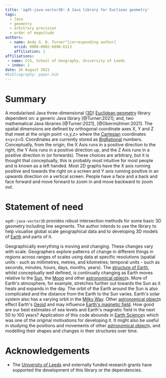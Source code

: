 ```yaml
---
title: 'agdt-java-vector3D: A Java library for Eucliean geometry'
tags:
  - Java
  - geometry
  - arbitrary precision
  - order of magnitude
authors:
  - name: Andy G. D. Turner^[corresponding author]
    orcid: 0000-0002-6098-6313
    affiliation: 1
affiliations:
 - name: CCG, School of Geography, University of Leeds
 - index: 1
date: 26 August 2021
#bibliography: paper.bib
---
```


# Summary

A modularised Java three-dimensional ([3D](https://en.wikipedia.org/wiki/Euclidean_space)) [Euclidean geometry](https://en.wikipedia.org/wiki/Euclidean_geometry) library dependent on: a generic Java library [@Turner:2021]; and, two mathematical Java libraries [@Turner:2021], [@Obermühlner:2021]. The spatial dimensions are defined by orthogonal coordinate axes X, Y and Z that meet at the origin point <x,y,z> where the [Cartesian](https://en.wikipedia.org/wiki/Cartesian_coordinate_system) coordinates x=y=z=0. Coordinates are currently stored as [BigRational](https://github.com/eobermuhlner/big-math/blob/master/ch.obermuhlner.math.big/src/main/java/ch/obermuhlner/math/big/BigRational.java) numbers. Conceptually, from the origin, the X Axis runs in a positive direction to the right, the Y Axis runs in a positive direction up, and the Z Axis runs in a positive direction in (or forwards). These choices are arbitrary, but it is thought that conceptually, this is probably most intuitive for most people and is known as a left handed. Most 2D graphs have the X axis running positive and towards the right on a screen and Y axis running positive in an upwards direction on a vertical screen. People have a face and a back and face forward and move forward to zoom in and move backward to zoom out.

# Statement of need

`agdt-java-vector3D` provides robust intersection methods for some basic 3D geometry including line segments. The author intends to use the library to help visualise global scale geographical data and to developing 3D models of [Earth](https://en.wikipedia.org/wiki/Earth) and parts of it.

Geographically everything is moving and changing. These changes vary with scale. Geographers explore patterns of change in different things in regions across ranges of scales using data at specific resolutions (spatial units - such as millimetres, metres, and kilometres; temporal units - such as seconds, minutes, hours, days, months, years). The [structure of Earth](https://en.wikipedia.org/wiki/Structure_of_Earth), whilst conceptually well defined, is continually changing as Earth moves relative to the [Sun](https://en.wikipedia.org/wiki/Sun), the [Moon](https://en.wikipedia.org/wiki/Moon) and other [astronomical object](https://en.wikipedia.org/wiki/Astronomical_object)s. More of Earth's atmosphere, for example, stretches further out towards the Sun as it heats and expands in the day. The orbit of the Earth around the Sun is also complicated and the distance from the Earth to the Sun varies. Earth's solar system also has a varying orbit in the [Milky Way](https://en.wikipedia.org/wiki/Milky_Way). Other [astronomical object](https://en.wikipedia.org/wiki/Astronomical_object)s effect Earth's [Geoid](https://en.wikipedia.org/wiki/Geoid) and may influence [Earth's magnetic field](https://en.wikipedia.org/wiki/Earth%27s_magnetic_field). How good are our best estimates of sea levels and Earth's magnetic field in the next 50 to 100 years? Applicatioin of this code abounds in [Earth Science](https://en.wikipedia.org/wiki/Earth_science)s which was one of the original motivations for developing it. It might also be useful in studying the positions and movements of other [astronomical object](https://en.wikipedia.org/wiki/Astronomical_object)s, and modelling their shapes and changes in their structures over time.

# Acknowledgements
- The [University of Leeds](http://www.leeds.ac.uk) and externally funded research grants have supported the development of this library or the dependencies.
